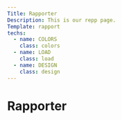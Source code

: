 ```yaml
---
Title: Rapporter
Description: This is our repp page.
Template: rapport
techs:
  - name: COLORS
    class: colors
  - name: LOAD
    class: load
  - name: DESIGN
    class: design
---
```

Rapporter
================
